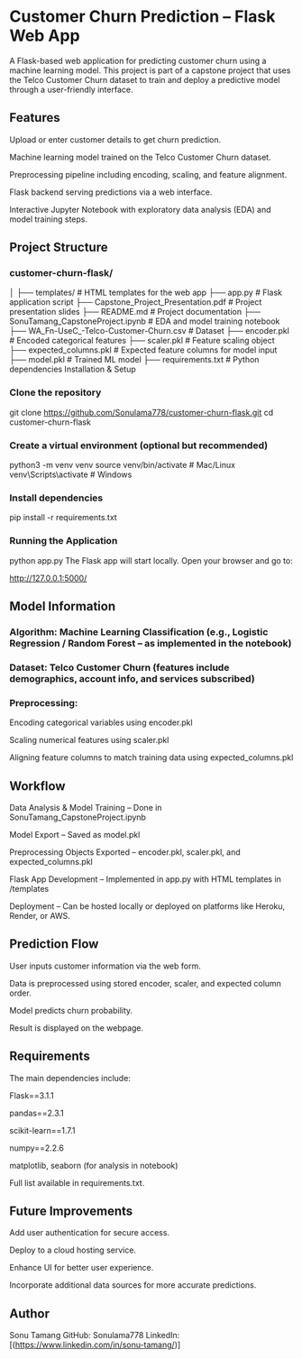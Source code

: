 # Customer Churn Prediction – Flask Web App
A Flask-based web application for predicting customer churn using a machine learning model.
This project is part of a capstone project that uses the Telco Customer Churn dataset to train and deploy a predictive model through a user-friendly interface.

## Features
Upload or enter customer details to get churn prediction.

Machine learning model trained on the Telco Customer Churn dataset.

Preprocessing pipeline including encoding, scaling, and feature alignment.

Flask backend serving predictions via a web interface.

Interactive Jupyter Notebook with exploratory data analysis (EDA) and model training steps.

## Project Structure

### customer-churn-flask/
│
├── templates/                     # HTML templates for the web app
├── app.py                          # Flask application script
├── Capstone_Project_Presentation.pdf  # Project presentation slides
├── README.md                       # Project documentation
├── SonuTamang_CapstoneProject.ipynb # EDA and model training notebook
├── WA_Fn-UseC_-Telco-Customer-Churn.csv  # Dataset
├── encoder.pkl                     # Encoded categorical features
├── scaler.pkl                      # Feature scaling object
├── expected_columns.pkl            # Expected feature columns for model input
├── model.pkl                       # Trained ML model
├── requirements.txt                # Python dependencies
Installation & Setup
### Clone the repository

git clone https://github.com/Sonulama778/customer-churn-flask.git
cd customer-churn-flask

### Create a virtual environment (optional but recommended)

python3 -m venv venv
source venv/bin/activate   # Mac/Linux
venv\Scripts\activate      # Windows

### Install dependencies

pip install -r requirements.txt

### Running the Application

python app.py
The Flask app will start locally. Open your browser and go to:

http://127.0.0.1:5000/

## Model Information
### Algorithm: Machine Learning Classification (e.g., Logistic Regression / Random Forest – as implemented in the notebook)

### Dataset: Telco Customer Churn (features include demographics, account info, and services subscribed)

### Preprocessing:

Encoding categorical variables using encoder.pkl

Scaling numerical features using scaler.pkl

Aligning feature columns to match training data using expected_columns.pkl

## Workflow
Data Analysis & Model Training – Done in SonuTamang_CapstoneProject.ipynb

Model Export – Saved as model.pkl

Preprocessing Objects Exported – encoder.pkl, scaler.pkl, and expected_columns.pkl

Flask App Development – Implemented in app.py with HTML templates in /templates

Deployment – Can be hosted locally or deployed on platforms like Heroku, Render, or AWS.

## Prediction Flow
User inputs customer information via the web form.

Data is preprocessed using stored encoder, scaler, and expected column order.

Model predicts churn probability.

Result is displayed on the webpage.

## Requirements
The main dependencies include:

Flask==3.1.1

pandas==2.3.1

scikit-learn==1.7.1

numpy==2.2.6

matplotlib, seaborn (for analysis in notebook)

Full list available in requirements.txt.

## Future Improvements
Add user authentication for secure access.

Deploy to a cloud hosting service.

Enhance UI for better user experience.

Incorporate additional data sources for more accurate predictions.

## Author
Sonu Tamang
GitHub: Sonulama778
LinkedIn: [(https://www.linkedin.com/in/sonu-tamang/)]
